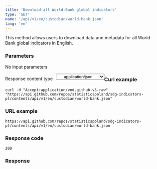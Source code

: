 ```yaml
---
title: 'Download all World-Bank global indicators'
type: 'GET'
name: '/api/v1/en/custodian/world-bank.json'
lang: 'en'
---
```


This method allows users to download data and metadata for all World-Bank global indicators in English.

### Parameters

<p>No input parameters</p>

<p style='float:left;margin-top: 7px;'>Response content type</p>
<select style='float:left;padding: 0px 15px;width: 155px;margin-left: 10px;text-align-last: center;'>
  <option>application/json</option>
</select>

<div id='example1'>

<h3 id="przykładowy-curl">Curl example</h3>

<p><code class="highlighter-rouge">curl -H "Accept:application/vnd.github.v3.raw" "https://api.github.com/repos/statisticspoland/sdg-indicators-pl/contents/api/v1/en/custodian/world-bank.json"</code></p>

<h3 id="przykładowy-url">URL example</h3>

<p><code class="highlighter-rouge">https://api.github.com/repos/statisticspoland/sdg-indicators-pl/contents/api/v1/en/custodian/world-bank.json</code></p>

<h3 id="przykładowy-kod-odpowiedzi">Response code</h3>

<p><code class="highlighter-rouge">200</code></p>

<h3 id="przykładowa-odpowiedź">Response</h3>

<p><code class="highlighter-rouge" id="show-data-en-world-bank">
</code></p>

</div>

<script>

$.getJSON('https://sdg.gov.pl/api/v1/en/custodian/world-bank.json', function(data) {
    $('#show-data-en-world-bank').html(JSON.stringify(data, null, 2));
});

</script>
